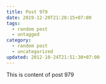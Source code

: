 ```yaml
---
title: Post 979
date: 2019-12-20T21:28:15+07:00
tags:
  - random post
  - untagged
category:
  - random post
  - uncategorized
updated: 2012-10-24T21:51:30+07:00
---
```

This is content of post 979